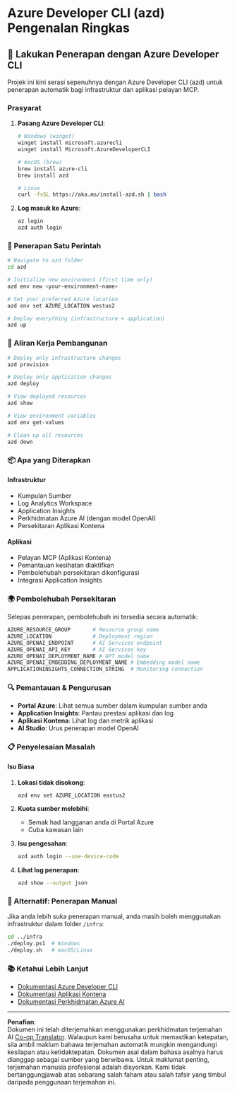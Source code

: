 <!--
CO_OP_TRANSLATOR_METADATA:
{
  "original_hash": "3ef1c97c5c40577da3be422d29276383",
  "translation_date": "2025-09-30T12:25:22+00:00",
  "source_file": "azd/README.md",
  "language_code": "ms"
}
-->
# Azure Developer CLI (azd) Pengenalan Ringkas

## 🚀 Lakukan Penerapan dengan Azure Developer CLI

Projek ini kini serasi sepenuhnya dengan Azure Developer CLI (azd) untuk penerapan automatik bagi infrastruktur dan aplikasi pelayan MCP.

### Prasyarat

1. **Pasang Azure Developer CLI**:
   ```bash
   # Windows (winget)
   winget install microsoft.azurecli
   winget install Microsoft.AzureDeveloperCLI
   
   # macOS (brew)
   brew install azure-cli
   brew install azd
   
   # Linux
   curl -fsSL https://aka.ms/install-azd.sh | bash
   ```

2. **Log masuk ke Azure**:
   ```bash
   az login
   azd auth login
   ```

### 🎯 Penerapan Satu Perintah

```bash
# Navigate to azd folder
cd azd

# Initialize new environment (first time only)
azd env new <your-environment-name>

# Set your preferred Azure location
azd env set AZURE_LOCATION westus2

# Deploy everything (infrastructure + application)
azd up
```

### 🔧 Aliran Kerja Pembangunan

```bash
# Deploy only infrastructure changes
azd provision

# Deploy only application changes  
azd deploy

# View deployed resources
azd show

# View environment variables
azd env get-values

# Clean up all resources
azd down
```

### 📦 Apa yang Diterapkan

#### **Infrastruktur**
- Kumpulan Sumber
- Log Analytics Workspace  
- Application Insights
- Perkhidmatan Azure AI (dengan model OpenAI)
- Persekitaran Aplikasi Kontena

#### **Aplikasi**
- Pelayan MCP (Aplikasi Kontena)
- Pemantauan kesihatan diaktifkan
- Pembolehubah persekitaran dikonfigurasi
- Integrasi Application Insights

### 🌍 Pembolehubah Persekitaran

Selepas penerapan, pembolehubah ini tersedia secara automatik:

```bash
AZURE_RESOURCE_GROUP       # Resource group name
AZURE_LOCATION             # Deployment region
AZURE_OPENAI_ENDPOINT      # AI Services endpoint
AZURE_OPENAI_API_KEY       # AI Services key
AZURE_OPENAI_DEPLOYMENT_NAME # GPT model name
AZURE_OPENAI_EMBEDDING_DEPLOYMENT_NAME # Embedding model name
APPLICATIONINSIGHTS_CONNECTION_STRING  # Monitoring connection
```

### 🔍 Pemantauan & Pengurusan

- **Portal Azure**: Lihat semua sumber dalam kumpulan sumber anda
- **Application Insights**: Pantau prestasi aplikasi dan log
- **Aplikasi Kontena**: Lihat log dan metrik aplikasi
- **AI Studio**: Urus penerapan model OpenAI

### 📋 Penyelesaian Masalah

#### **Isu Biasa**

1. **Lokasi tidak disokong**:
   ```bash
   azd env set AZURE_LOCATION eastus2
   ```

2. **Kuota sumber melebihi**:
   - Semak had langganan anda di Portal Azure
   - Cuba kawasan lain

3. **Isu pengesahan**:
   ```bash
   azd auth login --use-device-code
   ```

4. **Lihat log penerapan**:
   ```bash
   azd show --output json
   ```

### 🔄 Alternatif: Penerapan Manual

Jika anda lebih suka penerapan manual, anda masih boleh menggunakan infrastruktur dalam folder `/infra`:

```bash
cd ../infra
./deploy.ps1  # Windows
./deploy.sh   # macOS/Linux
```

### 📚 Ketahui Lebih Lanjut

- [Dokumentasi Azure Developer CLI](https://docs.microsoft.com/azure/developer/azure-developer-cli/)
- [Dokumentasi Aplikasi Kontena](https://docs.microsoft.com/azure/container-apps/)
- [Dokumentasi Perkhidmatan Azure AI](https://docs.microsoft.com/azure/ai-services/)

---

**Penafian**:  
Dokumen ini telah diterjemahkan menggunakan perkhidmatan terjemahan AI [Co-op Translator](https://github.com/Azure/co-op-translator). Walaupun kami berusaha untuk memastikan ketepatan, sila ambil maklum bahawa terjemahan automatik mungkin mengandungi kesilapan atau ketidaktepatan. Dokumen asal dalam bahasa asalnya harus dianggap sebagai sumber yang berwibawa. Untuk maklumat penting, terjemahan manusia profesional adalah disyorkan. Kami tidak bertanggungjawab atas sebarang salah faham atau salah tafsir yang timbul daripada penggunaan terjemahan ini.